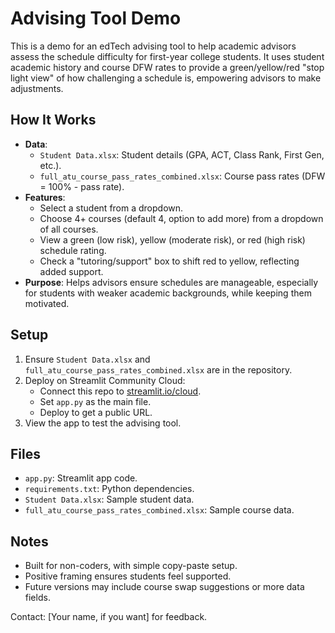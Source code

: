 # Advising Tool Demo

This is a demo for an edTech advising tool to help academic advisors assess the schedule difficulty for first-year college students. It uses student academic history and course DFW rates to provide a green/yellow/red "stop light view" of how challenging a schedule is, empowering advisors to make adjustments.

## How It Works
- **Data**:
  - `Student Data.xlsx`: Student details (GPA, ACT, Class Rank, First Gen, etc.).
  - `full_atu_course_pass_rates_combined.xlsx`: Course pass rates (DFW = 100% - pass rate).
- **Features**:
  - Select a student from a dropdown.
  - Choose 4+ courses (default 4, option to add more) from a dropdown of all courses.
  - View a green (low risk), yellow (moderate risk), or red (high risk) schedule rating.
  - Check a "tutoring/support" box to shift red to yellow, reflecting added support.
- **Purpose**: Helps advisors ensure schedules are manageable, especially for students with weaker academic backgrounds, while keeping them motivated.

## Setup
1. Ensure `Student Data.xlsx` and `full_atu_course_pass_rates_combined.xlsx` are in the repository.
2. Deploy on Streamlit Community Cloud:
   - Connect this repo to [streamlit.io/cloud](https://streamlit.io/cloud).
   - Set `app.py` as the main file.
   - Deploy to get a public URL.
3. View the app to test the advising tool.

## Files
- `app.py`: Streamlit app code.
- `requirements.txt`: Python dependencies.
- `Student Data.xlsx`: Sample student data.
- `full_atu_course_pass_rates_combined.xlsx`: Sample course data.

## Notes
- Built for non-coders, with simple copy-paste setup.
- Positive framing ensures students feel supported.
- Future versions may include course swap suggestions or more data fields.

Contact: [Your name, if you want] for feedback.
